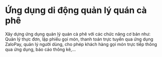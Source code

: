 
# Ứng dụng di động quản lý quán cà phê

Xây dựng ứng dụng quản lý quán cà phê với các chức năng cơ bản như: Quản lý thực đơn, lập phiếu gọi món, thanh toán trực tuyến qua ứng dụng ZaloPay, quản lý người dùng, cho phép khách hàng gọi món trực tiếp thông qua ứng dụng, báo cáo thông kê,...

